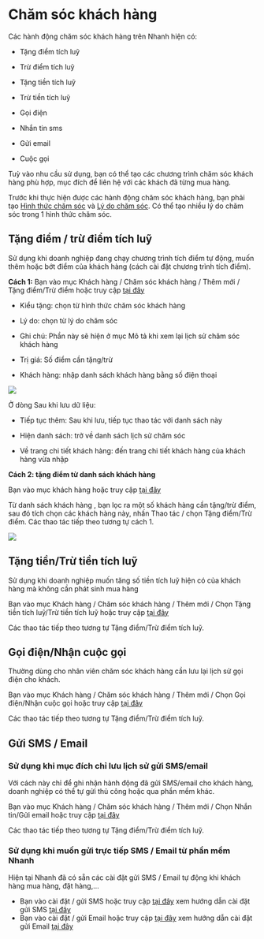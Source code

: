 # Chăm sóc khách hàng
Các hành động chăm sóc khách hàng trên Nhanh hiện có:

+ Tặng điểm tích luỹ

+ Trừ điểm tích luỹ

+ Tặng tiền tích luỹ

+ Trừ tiền tích luỹ

+ Gọi điện

+ Nhắn tin sms

+ Gửi email

+ Cuộc gọi

Tuỳ vào nhu cầu sử dụng, bạn có thể tạo các chương trình chăm sóc khách hàng phù hợp, mục đích để liên hệ với các khách đã từng mua hàng.

Trước khi thực hiện được các hành động chăm sóc khách hàng, bạn phải tạo [Hình thức chăm sóc](https://nhanh.vn/customer/type/index) và [Lý do chăm sóc](https://nhanh.vn/customer/reason/index). Có thể tạo nhiều lý do chăm sóc trong 1 hình thức chăm sóc.

## Tặng điểm / trừ điểm tích luỹ
Sử dụng khi doanh nghiệp đang chạy chương trình tích điểm tự động, muốn thêm hoặc bớt điểm của khách hàng (cách cài đặt chương trình tích điểm).

**Cách 1:**
Bạn vào mục Khách hàng / Chăm sóc khách hàng / Thêm mới / Tặng điểm/Trừ điểm hoặc truy cập [tại đây](https://new.nhanh.vn/customer/care/index)
- Kiểu tặng: chọn từ hình thức chăm sóc khách hàng

- Lý do: chọn từ lý do chăm sóc

- Ghi chú: Phần này sẽ hiện ở mục Mô tả khi xem lại lịch sử chăm sóc khách hàng

- Trị giá: Số điểm cần tặng/trừ

- Khách hàng: nhập danh sách khách hàng bằng số điện thoại


![](https://raw.githubusercontent.com/nhanhapi/manual/master/docs/khach-hang/img/them-moi-cham-soc-khach-hang.jpg)


Ở dòng Sau khi lưu dữ liệu:

- Tiếp tục thêm: Sau khi lưu, tiếp tục thao tác với danh sách này

- Hiện danh sách: trở về danh sách lịch sử chăm sóc

- Về trang chi tiết khách hàng: đến trang chi tiết khách hàng của khách hàng vừa nhập

**Cách 2: tặng điểm từ danh sách khách hàng**

Bạn vào mục khách hàng hoặc truy cập [tại đây](https://new.nhanh.vn/customer/code/customerlist)

Từ danh sách khách hàng , bạn lọc ra một số khách hàng cần tặng/trừ điểm, sau đó tích chọn các khách hàng này, nhấn Thao tác / chọn Tặng điểm/Trừ điểm. Các thao tác tiếp theo tương tự cách 1.


![](https://raw.githubusercontent.com/nhanhapi/manual/master/docs/khach-hang/img/tang-diem-tu-danh-sach-khach-hang.jpg)


## Tặng tiền/Trừ tiền tích luỹ
Sử dụng khi doanh nghiệp muốn tăng số tiền tích luỹ hiện có của khách hàng mà không cần phát sinh mua hàng

Bạn vào mục Khách hàng / Chăm sóc khách hàng / Thêm mới / Chọn Tặng tiền tích luỹ/Trừ tiền tích luỹ hoặc truy cập [tại đây](https://new.nhanh.vn/customer/care/index)

Các thao tác tiếp theo tương tự Tặng điểm/Trừ điểm tích luỹ.
## Gọi điện/Nhận cuộc gọi
Thường dùng cho nhân viên chăm sóc khách hàng cần lưu lại lịch sử gọi điện cho khách.

Bạn vào mục Khách hàng / Chăm sóc khách hàng / Thêm mới / Chọn Gọi điện/Nhận cuộc gọi hoặc truy cập [tại đây](https://new.nhanh.vn/customer/care/index)

Các thao tác tiếp theo tương tự Tặng điểm/Trừ điểm tích luỹ.
## Gửi SMS / Email
### Sử dụng khi mục đích chỉ lưu lịch sử gửi SMS/email
Với cách này chỉ để ghi nhận hành động đã gửi SMS/email cho khách hàng, doanh nghiệp có thể tự gửi thủ công hoặc qua phần mềm khác.

Bạn vào mục Khách hàng / Chăm sóc khách hàng / Thêm mới / Chọn Nhắn tin/Gửi email hoặc truy cập [tại đây](https://new.nhanh.vn/customer/care/index)

Các thao tác tiếp theo tương tự Tặng điểm/Trừ điểm tích luỹ.
### Sử dụng khi muốn gửi trực tiếp SMS / Email từ phần mềm Nhanh
Hiện tại Nhanh đã có sẵn các cài đặt gửi SMS / Email tự động khi khách hàng mua hàng, đặt hàng,...
- Bạn vào cài đặt / gửi SMS hoặc truy cập [tại đây](https://new.nhanh.vn/setting/sms/index) xem hướng dẫn cài đặt gửi SMS [tại đây](https://manual.nhanh.vn/cai-dat/gui-sms)
- Bạn vào cài đặt / gửi Email hoặc truy cập [tại đây](https://new.nhanh.vn/setting/email/index)  xem hướng dẫn cài đặt gửi Email [tại đây](https://manual.nhanh.vn/cai-dat/gui-email)

